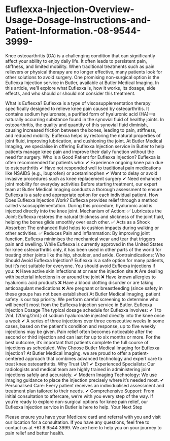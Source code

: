 # Euflexxa-Injection-Overview-Usage-Dosage-Instructions-and-Patient-Information.-08-9544-3999-
Knee osteoarthritis (OA) is a challenging condition that can significantly affect your ability to enjoy daily life. It often leads to persistent pain, stiffness, and limited mobility. When traditional treatments such as pain relievers or physical therapy are no longer effective, many patients look for other solutions to avoid surgery. One promising non-surgical option is the Euflexxa Injection service in Butler, available at Butler Medical Imaging.
In this article, we’ll explore what Euflexxa is, how it works, its dosage, side effects, and who should or should not consider this treatment.

What is Euflexxa?
Euflexxa is a type of viscosupplementation therapy specifically designed to relieve knee pain caused by osteoarthritis. It contains sodium hyaluronate, a purified form of hyaluronic acid (HA)—a naturally occurring substance found in the synovial fluid of healthy joints.
In osteoarthritis, the quality and quantity of this synovial fluid diminish, causing increased friction between the bones, leading to pain, stiffness, and reduced mobility. Euflexxa helps by restoring the natural properties of joint fluid, improving lubrication, and cushioning the joint.
At Butler Medical Imaging, we specialise in offering Euflexxa Injection service in Butler to help patients manage knee pain and improve their daily function without the need for surgery.
Who is a Good Patient for Euflexxa Injection?
Euflexxa is often recommended for patients who:
✔ Experience ongoing knee pain due to osteoarthritis
✔ Have not responded well to traditional pain medications like NSAIDS (e.g., ibuprofen) or acetaminophen
✔ Want to delay or avoid invasive procedures such as knee replacement surgery
✔ Need enhanced joint mobility for everyday activities
Before starting treatment, our expert team at Butler Medical Imaging conducts a thorough assessment to ensure Euflexxa is a safe and appropriate option for each individual patient.
How Does Euflexxa Injection Work?
Euflexxa provides relief through a method called viscosupplementation. During this procedure, hyaluronic acid is injected directly into the knee joint.
Mechanism of Action:
✅ Lubricates the Joint: Euflexxa restores the natural thickness and slickness of the joint fluid, helping the bones glide smoothly over each other.
✅ Acts as a Shock Absorber: The enhanced fluid helps to cushion impacts during walking or other activities.
✅ Reduces Pain and Inflammation: By improving joint function, Euflexxa minimises the mechanical wear and tear that triggers pain and swelling.
While Euflexxa is currently approved in the United States for knee osteoarthritis only, it has been used in other parts of the world for treating other joints like the hip, shoulder, and ankle.
Contraindications: Who Should Avoid Euflexxa Injection?
Euflexxa is a safe option for many patients, but it’s not suitable for everyone. You should avoid Euflexxa injections if you:
❌ Have active skin infections at or near the injection site
❌ Are dealing with bacterial infections in or around the joint
❌ Have known allergies to hyaluronic acid products
❌ Have a blood clotting disorder or are taking anticoagulant medications
❌ Are pregnant or breastfeeding (since safety in these groups has not been established)
At Butler Medical Imaging, patient safety is our top priority. We perform careful screening to determine who will benefit most from the Euflexxa Injection service in Butler.
Euflexxa Injection Dosage
The typical dosage schedule for Euflexxa involves:
✔ 1 to 2mL (20mg/2mL) of sodium hyaluronate injected directly into the knee once a week
✔ A series of three injections over three consecutive weeks
In some cases, based on the patient's condition and response, up to five weekly injections may be given. Pain relief often becomes noticeable after the second or third injection and can last for up to six months or more.
For the best outcome, it’s important that patients complete the full course of injections as scheduled.
Why Choose Butler Medical Imaging for Euflexxa Injection?
At Butler Medical Imaging, we are proud to offer a patient-centered approach that combines advanced technology and expert care to treat knee osteoarthritis.
Why Trust Us?
✔ Experienced Specialists: Our radiologists and medical team are highly trained in administering joint injections safely and accurately.
✔ Modern Imaging Technology: We use imaging guidance to place the injection precisely where it’s needed most.
✔ Personalised Care: Every patient receives an individualised assessment and treatment plan tailored to their needs.
✔ Comprehensive Support: From initial consultation to aftercare, we’re with you every step of the way.
If you’re ready to explore non-surgical options for knee pain relief, our Euflexxa Injection service in Butler is here to help.
Your Next Step

Please ensure you have your Medicare card and referral with you and visit our location for a consultation. If you have any questions, feel free to contact us at +61 8 9544 3999. We are here to help you on your journey to pain relief and better health.
